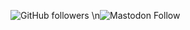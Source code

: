 ![GitHub followers](https://img.shields.io/github/followers/Menofol?style=social)
\n![Mastodon Follow](https://img.shields.io/mastodon/follow/106111170282028299?style=social)
